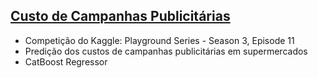 ## [Custo de Campanhas Publicitárias](/laboratorio/kaggle-competitions/Media_Campaign_Cost.ipynb)

- Competição do Kaggle: Playground Series - Season 3, Episode 11
- Predição dos custos de campanhas publicitárias em supermercados
- CatBoost Regressor
